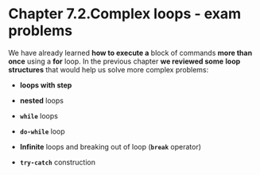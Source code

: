 ﻿# Chapter 7.2.Complex loops - exam problems

We have already learned **how to execute a** block of commands **more than once** using a **for** loop. In the previous chapter **we reviewed some** **loop structures** that would help us solve more complex problems:

- **loops with step**

- **nested** loops

- **`while`** loops

- **`do-while`** loop

- **Infinite** loops and breaking out of loop (**`break`** operator)

- **`try-catch`** construction

